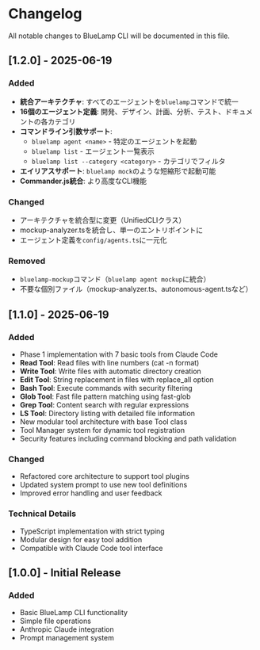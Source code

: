 # Changelog

All notable changes to BlueLamp CLI will be documented in this file.

## [1.2.0] - 2025-06-19

### Added
- **統合アーキテクチャ**: すべてのエージェントを`bluelamp`コマンドで統一
- **16個のエージェント定義**: 開発、デザイン、計画、分析、テスト、ドキュメントの各カテゴリ
- **コマンドライン引数サポート**: 
  - `bluelamp agent <name>` - 特定のエージェントを起動
  - `bluelamp list` - エージェント一覧表示
  - `bluelamp list --category <category>` - カテゴリでフィルタ
- **エイリアスサポート**: `bluelamp mock`のような短縮形で起動可能
- **Commander.js統合**: より高度なCLI機能

### Changed
- アーキテクチャを統合型に変更（UnifiedCLIクラス）
- mockup-analyzer.tsを統合し、単一のエントリポイントに
- エージェント定義を`config/agents.ts`に一元化

### Removed
- `bluelamp-mockup`コマンド（`bluelamp agent mockup`に統合）
- 不要な個別ファイル（mockup-analyzer.ts、autonomous-agent.tsなど）

## [1.1.0] - 2025-06-19

### Added
- Phase 1 implementation with 7 basic tools from Claude Code
- **Read Tool**: Read files with line numbers (cat -n format)
- **Write Tool**: Write files with automatic directory creation
- **Edit Tool**: String replacement in files with replace_all option
- **Bash Tool**: Execute commands with security filtering
- **Glob Tool**: Fast file pattern matching using fast-glob
- **Grep Tool**: Content search with regular expressions
- **LS Tool**: Directory listing with detailed file information
- New modular tool architecture with base Tool class
- Tool Manager system for dynamic tool registration
- Security features including command blocking and path validation

### Changed
- Refactored core architecture to support tool plugins
- Updated system prompt to use new tool definitions
- Improved error handling and user feedback

### Technical Details
- TypeScript implementation with strict typing
- Modular design for easy tool addition
- Compatible with Claude Code tool interface

## [1.0.0] - Initial Release

### Added
- Basic BlueLamp CLI functionality
- Simple file operations
- Anthropic Claude integration
- Prompt management system